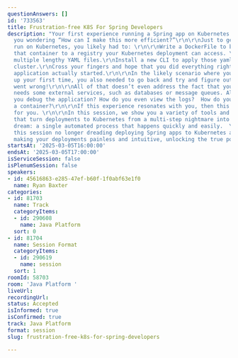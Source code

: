 ```yaml
---
questionAnswers: []
id: '733563'
title: Frustration-free K8S For Spring Developers
description: "Your first experience running a Spring app on Kubernetes likely left
  you wondering “How can I make this more efficient?”\r\n\r\nJust to get the app to
  run on Kubernetes, you likely had to: \r\n\r\nWrite a DockerFile to build a container.\r\nUpload
  that container to a registry your Kubernetes deployment can access. \r\nConstruct
  multiple lengthy YAML files.\r\nInstall a new CLI to apply those yaml files to the
  cluster.\r\nCross your fingers and hope that you did everything right and that the
  application actually started.\r\n\r\nIn the likely scenario where you messed something
  up your first time, you also needed to go back and try and figure out where it all
  went wrong!\r\n\r\nAll of that doesn’t even address the fact that your app likely
  needs some external services, such as databases or message queues. Also, how do
  you debug the application? How do you even view the logs?  How do you securely build
  a container?\r\n\r\nIf this experience resonates with you, then this session is
  for you. \r\n\r\nIn this session, we show you a variety of tools and techniques
  that turn deployments to Kubernetes from a multi-step nightmare into every developer's
  dream: a single automated process that happens quickly and easily.  You will leave
  this session no longer dreading deploying Spring apps to Kubernetes and instead
  making your deployments painless and intuitive, unlocking the true power of Kubernetes.\r\n"
startsAt: '2025-03-05T16:00:00'
endsAt: '2025-03-05T17:00:00'
isServiceSession: false
isPlenumSession: false
speakers:
- id: 45616863-e285-47ef-b60f-1f0abf63e1f0
  name: Ryan Baxter
categories:
- id: 81703
  name: Track
  categoryItems:
  - id: 290608
    name: Java Platform
  sort: 0
- id: 81704
  name: Session Format
  categoryItems:
  - id: 290619
    name: session
  sort: 1
roomId: 58703
room: 'Java Platform '
liveUrl:
recordingUrl:
status: Accepted
isInformed: true
isConfirmed: true
track: Java Platform
format: session
slug: frustration-free-k8s-for-spring-developers

---
```

